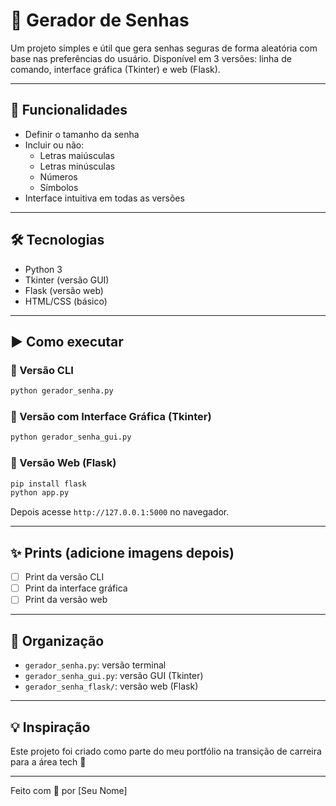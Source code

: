 # 🔐 Gerador de Senhas

Um projeto simples e útil que gera senhas seguras de forma aleatória com base nas preferências do usuário. Disponível em 3 versões: linha de comando, interface gráfica (Tkinter) e web (Flask).

---

## 📌 Funcionalidades

- Definir o tamanho da senha
- Incluir ou não:
  - Letras maiúsculas
  - Letras minúsculas
  - Números
  - Símbolos
- Interface intuitiva em todas as versões

---

## 🛠 Tecnologias

- Python 3
- Tkinter (versão GUI)
- Flask (versão web)
- HTML/CSS (básico)

---

## ▶ Como executar

### 🔹 Versão CLI
```bash
python gerador_senha.py
```

### 🔹 Versão com Interface Gráfica (Tkinter)
```bash
python gerador_senha_gui.py
```

### 🔹 Versão Web (Flask)
```bash
pip install flask
python app.py
```
Depois acesse `http://127.0.0.1:5000` no navegador.

---

## ✨ Prints (adicione imagens depois)

- [ ] Print da versão CLI
- [ ] Print da interface gráfica
- [ ] Print da versão web

---

## 📁 Organização

- `gerador_senha.py`: versão terminal
- `gerador_senha_gui.py`: versão GUI (Tkinter)
- `gerador_senha_flask/`: versão web (Flask)

---

## 💡 Inspiração

Este projeto foi criado como parte do meu portfólio na transição de carreira para a área tech 🚀

---

Feito com 💙 por [Seu Nome]
